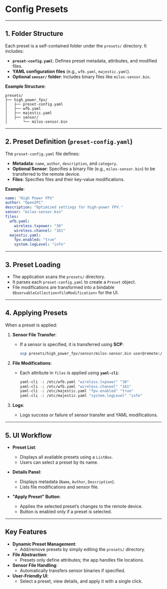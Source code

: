 # Config Presets

---

## 1. Folder Structure

Each preset is a self-contained folder under the `presets/` directory. It includes:

- **`preset-config.yaml`**: Defines preset metadata, attributes, and modified files.
- **YAML configuration files** (e.g., `wfb.yaml`, `majestic.yaml`).
- **Optional `sensor/` folder**: Includes binary files like `milos-sensor.bin`.

**Example Structure**:
```
presets/
├── high_power_fpv/
│   ├── preset-config.yaml
│   ├── wfb.yaml
│   ├── majestic.yaml
│   ├── sensor/
│       └── milos-sensor.bin
```

---

## 2. Preset Definition (`preset-config.yaml`)

The `preset-config.yaml` file defines:

- **Metadata**: `name`, `author`, `description`, and `category`.
- **Optional Sensor**: Specifies a binary file (e.g., `milos-sensor.bin`) to be transferred to the remote device.
- **Files**: Specifies files and their key-value modifications.

**Example**:
```yaml
name: "High Power FPV"
author: "OpenIPC"
description: "Optimized settings for high-power FPV."
sensor: "milos-sensor.bin"
files:
  wfb.yaml:
    wireless.txpower: "30"
    wireless.channel: "161"
  majestic.yaml:
    fpv.enabled: "true"
    system.logLevel: "info"
```

---

## 3. Preset Loading

- The application scans the `presets/` directory.
- It parses each `preset-config.yaml` to create a `Preset` object.
- File modifications are transformed into a bindable `ObservableCollection<FileModification>` for the UI.

---

## 4. Applying Presets

When a preset is applied:

1. **Sensor File Transfer**:
    - If a sensor is specified, it is transferred using **SCP**:
      ```bash
      scp presets/high_power_fpv/sensor/milos-sensor.bin user@remote:/etc/sensors/milos-sensor.bin
      ```

2. **File Modifications**:
    - Each attribute in `files` is applied using **`yaml-cli`**:
      ```bash
      yaml-cli -i /etc/wfb.yaml "wireless.txpower" "30"
      yaml-cli -i /etc/wfb.yaml "wireless.channel" "161"
      yaml-cli -i /etc/majestic.yaml "fpv.enabled" "true"
      yaml-cli -i /etc/majestic.yaml "system.logLevel" "info"
      ```

3. **Logs**:
    - Logs success or failure of sensor transfer and YAML modifications.

---

## 5. UI Workflow

- **Preset List**:
    - Displays all available presets using a `ListBox`.
    - Users can select a preset by its name.

- **Details Panel**:
    - Displays metadata (`Name`, `Author`, `Description`).
    - Lists file modifications and sensor file.

- **"Apply Preset" Button**:
    - Applies the selected preset’s changes to the remote device.
    - Button is enabled only if a preset is selected.

---

## Key Features

- **Dynamic Preset Management**:
    - Add/remove presets by simply editing the `presets/` directory.
- **File Abstraction**:
    - Presets only define attributes; the app handles file locations.
- **Sensor File Handling**:
    - Automatically transfers sensor binaries if specified.
- **User-Friendly UI**:
    - Select a preset, view details, and apply it with a single click.
